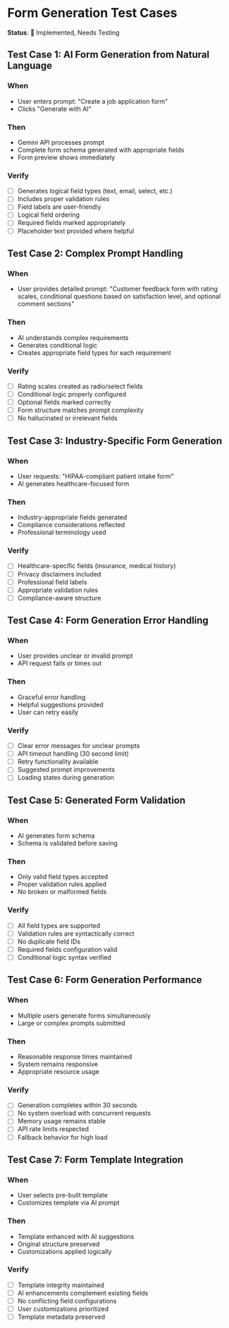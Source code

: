 # Form Generation Test Cases

**Status**: 🚧 Implemented, Needs Testing

## Test Case 1: AI Form Generation from Natural Language
### When
- User enters prompt: "Create a job application form"
- Clicks "Generate with AI"

### Then
- Gemini API processes prompt
- Complete form schema generated with appropriate fields
- Form preview shows immediately

### Verify
- [ ] Generates logical field types (text, email, select, etc.)
- [ ] Includes proper validation rules
- [ ] Field labels are user-friendly
- [ ] Logical field ordering
- [ ] Required fields marked appropriately
- [ ] Placeholder text provided where helpful

## Test Case 2: Complex Prompt Handling
### When
- User provides detailed prompt: "Customer feedback form with rating scales, conditional questions based on satisfaction level, and optional comment sections"

### Then
- AI understands complex requirements
- Generates conditional logic
- Creates appropriate field types for each requirement

### Verify
- [ ] Rating scales created as radio/select fields
- [ ] Conditional logic properly configured
- [ ] Optional fields marked correctly
- [ ] Form structure matches prompt complexity
- [ ] No hallucinated or irrelevant fields

## Test Case 3: Industry-Specific Form Generation
### When
- User requests: "HIPAA-compliant patient intake form"
- AI generates healthcare-focused form

### Then
- Industry-appropriate fields generated
- Compliance considerations reflected
- Professional terminology used

### Verify
- [ ] Healthcare-specific fields (insurance, medical history)
- [ ] Privacy disclaimers included
- [ ] Professional field labels
- [ ] Appropriate validation rules
- [ ] Compliance-aware structure

## Test Case 4: Form Generation Error Handling
### When
- User provides unclear or invalid prompt
- API request fails or times out

### Then
- Graceful error handling
- Helpful suggestions provided
- User can retry easily

### Verify
- [ ] Clear error messages for unclear prompts
- [ ] API timeout handling (30 second limit)
- [ ] Retry functionality available
- [ ] Suggested prompt improvements
- [ ] Loading states during generation

## Test Case 5: Generated Form Validation
### When
- AI generates form schema
- Schema is validated before saving

### Then
- Only valid field types accepted
- Proper validation rules applied
- No broken or malformed fields

### Verify
- [ ] All field types are supported
- [ ] Validation rules are syntactically correct
- [ ] No duplicate field IDs
- [ ] Required fields configuration valid
- [ ] Conditional logic syntax verified

## Test Case 6: Form Generation Performance
### When
- Multiple users generate forms simultaneously
- Large or complex prompts submitted

### Then
- Reasonable response times maintained
- System remains responsive
- Appropriate resource usage

### Verify
- [ ] Generation completes within 30 seconds
- [ ] No system overload with concurrent requests
- [ ] Memory usage remains stable
- [ ] API rate limits respected
- [ ] Fallback behavior for high load

## Test Case 7: Form Template Integration
### When
- User selects pre-built template
- Customizes template via AI prompt

### Then
- Template enhanced with AI suggestions
- Original structure preserved
- Customizations applied logically

### Verify
- [ ] Template integrity maintained
- [ ] AI enhancements complement existing fields
- [ ] No conflicting field configurations
- [ ] User customizations prioritized
- [ ] Template metadata preserved
